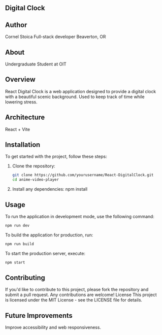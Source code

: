 ## Digital Clock

## Author

Cornel Stoica
Full-stack developer
Beaverton, OR

## About

Undergraduate Student at OIT

## Overview

React Digital Clock is a web application designed to provide a digital clock with a beautiful scenic background. Used to keep track of time while lowering stress.

## Architecture

React + Vite

## Installation

To get started with the project, follow these steps:

1. Clone the repository:
    ```bash
    git clone https://github.com/yourusername/React-DigitalClock.git
    cd anime-video-player
    ```
2. Install any dependencies:
   npm install

## Usage

To run the application in development mode, use the following command:

```bash
npm run dev
```

To build the application for production, run:

```bash
npm run build
```

To start the production server, execute:

```bash
npm start
```

## Contributing

If you'd like to contribute to this project, please fork the repository and submit a pull request. Any contributions are welcome!
License
This project is licensed under the MIT License - see the LICENSE file for details.

## Future Improvements

Improve accessibility and web responsiveness.
